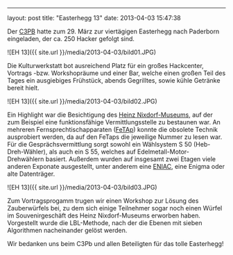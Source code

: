 ---
layout: post
title: "Easterhegg 13"
date: 2013-04-03 15:47:38

Der [C3PB](https://c3pb.de) hatte zum 29. März zur viertägigen Easterhegg nach Paderborn eingeladen, der ca. 250 Hacker gefolgt sind.

![EH 13]({{ site.url }}/media/2013-04-03/bild01.JPG)

Die Kulturwerkstatt bot ausreichend Platz für ein großes Hackcenter, Vortrags -bzw. Workshopräume und einer Bar, welche einen großen Teil des Tages ein ausgiebiges Frühstück, abends Gegrilltes, sowie kühle Getränke bereit hielt.

![EH 13]({{ site.url }}/media/2013-04-03/bild02.JPG)

Ein Highlight war die Besichtigung des [Heinz Nixdorf-Museums](http://www.hnf.de/), auf der zum Beispiel eine funktionsfähige Vermittlungsstelle zu bestaunen war. An mehreren Fernsprechtischapparaten ([FeTAp](http://de.wikipedia.org/wiki/Fernsprechtischapparat)) konnte die obsolete Technik ausprobiert werden, da auf den FeTaps die jeweilige Nummer zu lesen war. Für die Gesprächsvermittlung sorgt sowohl ein Wählsystem S&nbsp;50 (Heb-Dreh-Wähler), als auch ein S&nbsp;55, welches auf Edelmetall-Motor-Drehwählern basiert. Außerdem wurden auf insgesamt zwei Etagen viele anderen Exponate ausgestellt, unter anderem eine [ENIAC](http://de.wikipedia.org/wiki/ENIAC), eine Enigma oder alte Datenträger.

![EH 13]({{ site.url }}/media/2013-04-03/bild03.JPG)

Zum Vortragsprogamm trugen wir einen Workshop zur Lösung des Zauberwürfels bei, zu dem sich einige Teilnehmer sogar noch  einen Würfel im Souvenirgeschäft des Heinz Nixdorf-Museums erworben haben. Vorgestellt wurde die LBL-Methode, nach der die Ebenen mit sieben Algorithmen nacheinander gelöst werden.

Wir bedanken uns beim C3Pb und allen Beteiligten für das tolle Easterhegg!